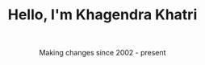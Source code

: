 <div align="center">
  <h1>Hello, I'm Khagendra Khatri</h1><br>
 <!-- <p>"Brick walls are there for a reason. The brick walls are not there to keep us out. The brick walls are there to show how badly we want something. Because the brick walls are there to stop the people who don't want something badly enough." - Randy Pausch</p>
-->
 <!-- <p> Happy Coding Day - 404! </p> -->
 <p> Making changes since 2002 - present </p>
</div>
<!-- 
  <p> life init </p>
  <p> life add dayNumber </p>
  <p> life commit -m "Highlight of the Day" </p>
  <p> life push origin main </p>
-->
 
<div align="center">
 <!-- <img src="https://github-readme-stats.vercel.app/api?username=khagendra01&show_icons=true&locale=en" alt="khagendra01" /> -->
<!--  <img src="https://github-readme-streak-stats.herokuapp.com/?user=khagendra01" alt="khagendra01" /> -->
</div>
